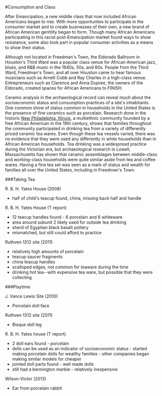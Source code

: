 #Consumption and Class

After Emancipation, a new middle class that now included African Americans began to rise. With more opportunties to participate in the consumer market and to create businesses of their own, a new brand of African American gentility began to form. Though many African Americans participating in this racist post-Emancipation market found ways to show resistance, some also took part in popular consumer activities as a means to show their status. 

Although not located in Freedman's Town, the Eldorado Ballroom in Houston's Third Ward was a popular class venue for African American jazz, blues, and R&B music in the 1940s, 50s, and 60s. People from the Third Ward, Freedman's Town, and all over Houston came to hear famous musicians such as Arnett Cobb and Ray Charles in a high-class venue. Entrepreneurs such as Clarence and Anna Dupree, the owners of the Eldorado, created spaces for African Americans to FINISH.

Ceramic analysis in the archaeological record can reveal much about the socioeconomic status and consumption practices of a site's inhabitants. One common show of status common in households in the United States is the presence of fine ceramics such as porcelain. Research done in the historic [New Philadelphia, Illinois](http://www.histarch.illinois.edu/NP/index.html), a multiethnic community founded by a free African American in the 19th century, shows that families throughout the community participated in drinking tea from a variety of differently priced ceramic tea wares. Even though these tea vessels varied, there was no evidence that they were used any differently in white households than in African American households. Tea drinking was a widespread practice during the Victorian era, but archaeological research in Lowell, Massachusetts has shown that ceramic assemblages between middle-class and working-class households were quite similar aside from tea and coffee wares. Having a fine tea set was seen as a mark of status and wealth for families all over the United States, including in Freedman's Town.

###Taking Tea

R. B. H. Yates House (2008)
* half of child's teacup found, china, missing back half and handle

R. B. H. Yates House (T report)
* 12 teacup handles found - 6 porcelain and 6 whiteware
* area around subunit 2 likely used for outside tea drinking
* sherd of Egyptian black basalt pottery
* mismatched, but still could afford to practice

Ruthven 1312 site (2011)

* relatively high amounts of porcelain
* teacup saucer fragments
* china teacup handles
* scalloped edges, not common for teaware during the time
* drinking hot tea--with expensive tea ware, but possible that they were collecting

###Playtime

J. Vance Lewis Site (2010)

* Porcelain doll face

Ruthven 1312 site (2011)

* Bisque doll leg

R. B. H. Yates house (T report)

* 2 doll ears found - porcelain
* dolls can be used as an indicator of socioeconomic status - started making porcelain dolls for wealthy families - other companies began making similar models for cheaper
* jointed doll parts found - well made dolls
* still had a bennington marble - relatively inexpensive

Wilson-Victor (2013)

* Ear from porcelain rabbit
